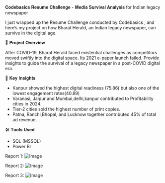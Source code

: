 𝐂𝐨𝐝𝐞𝐛𝐚𝐬𝐢𝐜𝐬 𝐑𝐞𝐬𝐮𝐦𝐞 𝐂𝐡𝐚𝐥𝐥𝐞𝐧𝐠𝐞 - 𝐌𝐞𝐝𝐢𝐚 𝐒𝐮𝐫𝐯𝐢𝐯𝐚𝐥 𝐀𝐧𝐚𝐥𝐲𝐬𝐢𝐬 for Indian legacy newspaper

I just wrapped up the Resume Challenge conducted by Codebasics , and here’s my project on how Bharat Herald, an Indian legacy newspaper, can survive in the digital age.

📌 𝐏𝐫𝐨𝐣𝐞𝐜𝐭 𝐎𝐯𝐞𝐫𝐯𝐢𝐞𝐰

After COVID-19, Bharat Herald faced existential challenges as competitors moved swiftly into the digital space. Its 2021 e-paper launch failed. Provide insights to guide the survival of a legacy newspaper in a post-COVID digital era.

🔑 𝐊𝐞𝐲 𝐈𝐧𝐬𝐢𝐠𝐡𝐭𝐬

- Kanpur showed the highest digital readiness (75.86) but also one of the lowest engagement rates(40.89)
- Varanasi, Jaipur and Mumbai,delhi,kanpur contributed to Profitability cities in 2024.
- Tier-2 cities sold the highest number of print copies.
- Patna, Ranchi,Bhopal, and Lucknow together contributed 45% of total ad revenue.

🛠 𝐓𝐨𝐨𝐥𝐬 𝐔𝐬𝐞𝐝
- SQL (MSSQL)
- Power BI

Report 1:
![Image](https://github.com/user-attachments/assets/bbe2f968-45d3-434d-9055-e4f7087414cf)

Report 2:
![Image](https://github.com/user-attachments/assets/b6f58a88-338e-4e23-98b1-e33ffb558e1d)

Report 3:
![Image](https://github.com/user-attachments/assets/4a7a5449-c859-4595-8e10-80342d62f791)
